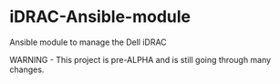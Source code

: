 # iDRAC-Ansible-module
Ansible module to manage the Dell iDRAC  

WARNING - This project is pre-ALPHA and is still going through many changes.
